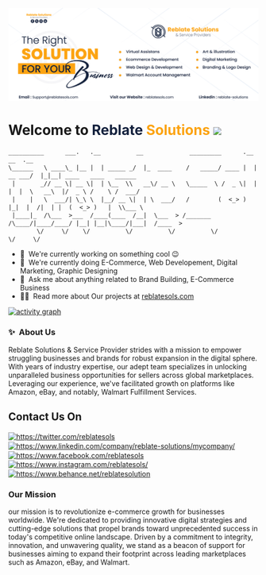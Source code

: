 ![Banner](https://github.com/ReblateSolutions/ReblateSolutions/blob/main/fb%20cover-01.jpg)

# Welcome to <span style="color: #14213d;">Reblate</span> <span style="color: #fca311;">Solutions</span> <a href="https://reblatesols.com/"><img src="https://media.giphy.com/media/hvRJCLFzcasrR4ia7z/giphy.gif" width="5%"></a>


```
__________      ___.   .__          __             _________      .__          __  .__                      
\______   \ ____\_ |__ |  | _____ _/  |_  ____    /   _____/ ____ |  |  __ ___/  |_|__| ____   ____   ______
 |       _// __ \| __ \|  | \__  \\   __\/ __ \   \_____  \ /  _ \|  | |  |  \   __\  |/  _ \ /    \ /  ___/
 |    |   \  ___/| \_\ \  |__/ __ \|  | \  ___/   /        (  <_> )  |_|  |  /|  | |  (  <_> )   |  \\___ \ 
 |____|_  /\___  >___  /____(____  /__|  \___  > /_______  /\____/|____/____/ |__| |__|\____/|___|  /____  >
        \/     \/    \/          \/          \/          \/                                       \/     \/ 

```

- 🔭 &nbsp;We're currently working on something cool :wink:
- 🌱 &nbsp;We're currently doing E-Commerce, Web Developement, Digital Marketing, Graphic Designing
- 💬 &nbsp;Ask me about anything related to Brand Building, E-Commerce Business
- 👨‍💻 &nbsp;Read more about Our projects at [reblatesols.com](https://www.reblatesols.com/portfolio)


[![activity graph](https://github-readme-activity-graph.vercel.app/graph?username=ReblateSolutions&theme=github-dark-dimmed&custom_title=ReblateSolutions%20Activity%20Graph&hide_border=true)](https://github.com/ashutosh00710/github-readme-activity-graph)

### ✨&nbsp; About Us

Reblate Solutions & Service Provider strides with a mission to empower struggling businesses and brands for robust expansion in the digital sphere.
With years of industry expertise, our adept team specializes in unlocking unparalleled business opportunities for sellers across global marketplaces. Leveraging our experience, we've facilitated growth on platforms like Amazon, eBay, and notably, Walmart Fulfillment Services.

## Contact Us On

<p align="left">
<a href="https://twitter.com/https://twitter.com/reblatesols" target="blank"><img align="center" src="https://raw.githubusercontent.com/rahuldkjain/github-profile-readme-generator/master/src/images/icons/Social/twitter.svg" alt="https://twitter.com/reblatesols" height="30" width="40" /></a>
<a href="https://linkedin.com/in/https://www.linkedin.com/company/reblate-solutions/mycompany/" target="blank"><img align="center" src="https://raw.githubusercontent.com/rahuldkjain/github-profile-readme-generator/master/src/images/icons/Social/linked-in-alt.svg" alt="https://www.linkedin.com/company/reblate-solutions/mycompany/" height="30" width="40" /></a>
<a href="https://fb.com/https://www.facebook.com/reblatesols" target="blank"><img align="center" src="https://raw.githubusercontent.com/rahuldkjain/github-profile-readme-generator/master/src/images/icons/Social/facebook.svg" alt="https://www.facebook.com/reblatesols" height="30" width="40" /></a>
<a href="https://instagram.com/https://www.instagram.com/reblatesols/" target="blank"><img align="center" src="https://raw.githubusercontent.com/rahuldkjain/github-profile-readme-generator/master/src/images/icons/Social/instagram.svg" alt="https://www.instagram.com/reblatesols/" height="30" width="40" /></a>
<a href="https://www.behance.net/https://www.behance.net/reblatesolution" target="blank"><img align="center" src="https://raw.githubusercontent.com/rahuldkjain/github-profile-readme-generator/master/src/images/icons/Social/behance.svg" alt="https://www.behance.net/reblatesolution" height="30" width="40" /></a>
</p>

### Our Mission

our mission is to revolutionize e-commerce growth for businesses worldwide. We're dedicated to providing innovative digital strategies and cutting-edge solutions that propel brands toward unprecedented success in today's competitive online landscape.
Driven by a commitment to integrity, innovation, and unwavering quality, we stand as a beacon of support for businesses aiming to expand their footprint across leading marketplaces such as Amazon, eBay, and Walmart.



